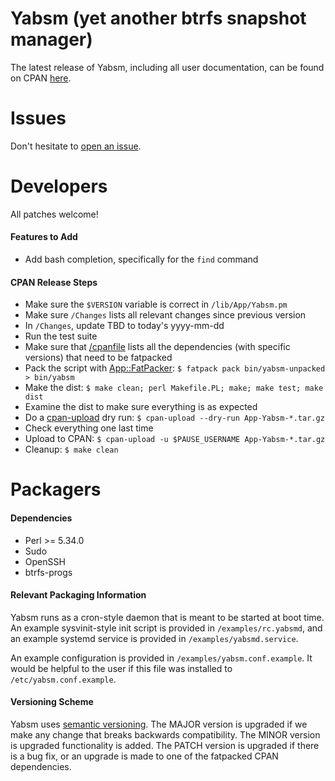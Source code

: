# Yabsm (yet another btrfs snapshot manager)

The latest release of Yabsm, including all user documentation, can be found on CPAN [here](https://metacpan.org/dist/App-Yabsm/view/bin/yabsm).

# Issues

Don't hesitate to [open an issue](https://github.com/NicholasBHubbard/Yabsm/issues).

# Developers

All patches welcome!

#### Features to Add

- Add bash completion, specifically for the `find` command

#### CPAN Release Steps

- Make sure the `$VERSION` variable is correct in `/lib/App/Yabsm.pm`
- Make sure `/Changes` lists all relevant changes since previous version
- In `/Changes`, update TBD to today's yyyy-mm-dd
- Run the test suite
- Make sure that [/cpanfile](https://metacpan.org/dist/Module-CPANfile/view/lib/cpanfile.pod) lists all the dependencies (with specific versions) that need to be fatpacked
- Pack the script with [App::FatPacker](https://metacpan.org/pod/App::FatPacker): `$ fatpack pack bin/yabsm-unpacked > bin/yabsm`
- Make the dist: `$ make clean; perl Makefile.PL; make; make test; make dist`
- Examine the dist to make sure everything is as expected
- Do a [cpan-upload](https://metacpan.org/pod/CPAN::Uploader) dry run: `$ cpan-upload --dry-run App-Yabsm-*.tar.gz`
- Check everything one last time
- Upload to CPAN: `$ cpan-upload -u $PAUSE_USERNAME App-Yabsm-*.tar.gz`
- Cleanup: `$ make clean`

# Packagers

#### Dependencies

- Perl >= 5.34.0
- Sudo
- OpenSSH
- btrfs-progs

#### Relevant Packaging Information

Yabsm runs as a cron-style daemon that is meant to be started at boot time. An example sysvinit-style init script is provided in `/examples/rc.yabsmd`, and an example systemd service is provided in `/examples/yabsmd.service`.

An example configuration is provided in `/examples/yabsm.conf.example`. It would be helpful to the user if this file was installed to `/etc/yabsm.conf.example`.

#### Versioning Scheme

Yabsm uses [semantic versioning](https://semver.org/). The MAJOR version is upgraded if we make any change that breaks backwards compatibility. The MINOR version is upgraded functionality is added. The PATCH version is upgraded if there is a bug fix, or an upgrade is made to one of the fatpacked CPAN dependencies.
